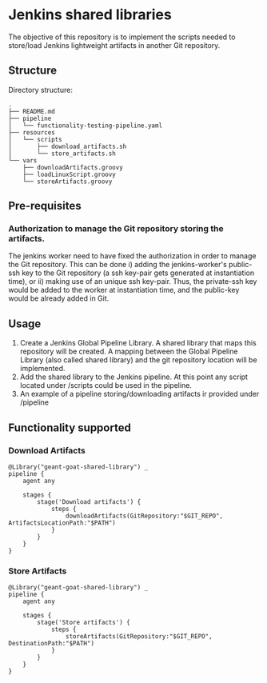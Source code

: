 # Jenkins shared libraries
The objective of this repository is to implement the scripts needed to store/load Jenkins lightweight artifacts in another Git repository.



## Structure

Directory structure: 
```
.
├── README.md
├── pipeline
│   └── functionality-testing-pipeline.yaml
├── resources
│   └── scripts
│       ├── download_artifacts.sh
│       └── store_artifacts.sh
└── vars
    ├── downloadArtifacts.groovy
    ├── loadLinuxScript.groovy
    └── storeArtifacts.groovy
```

## Pre-requisites
### Authorization to manage the Git repository storing the artifacts. 
The jenkins worker need to have fixed the authorization in order to manage the Git repository. This can be done i) adding the jenkins-worker's public-ssh key to the Git repository (a ssh key-pair gets generated at instantiation time), or ii) making use of an unique ssh key-pair. Thus, the private-ssh key would be added to the worker at instantiation time, and the public-key would be already added in Git.

## Usage
1. Create a Jenkins Global Pipeline Library. A shared library that maps this repository will be created. A mapping between the Global Pipeline Library (also called shared library) and the git repository location will be implemented.
1. Add the shared library to the Jenkins pipeline. At this point any script located under /scripts could be used in the pipeline.
1. An example of a pipeline storing/downloading artifacts ir provided under /pipeline

## Functionality supported
### Download Artifacts
```
@Library("geant-goat-shared-library") _
pipeline {
    agent any

    stages {
        stage('Download artifacts') {
            steps {
                downloadArtifacts(GitRepository:"$GIT_REPO", ArtifactsLocationPath:"$PATH")
            }
        }
    }
}
```
### Store Artifacts
```
@Library("geant-goat-shared-library") _
pipeline {
    agent any

    stages {
        stage('Store artifacts') {
            steps {
                storeArtifacts(GitRepository:"$GIT_REPO", DestinationPath:"$PATH")
            }
        }
    }
}
```

